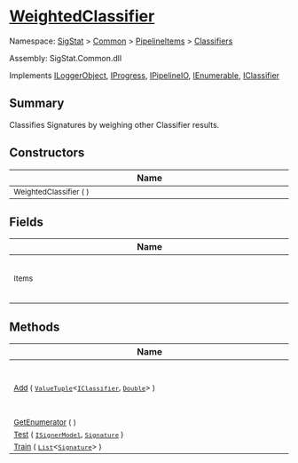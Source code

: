# [WeightedClassifier](./WeightedClassifier.md)

Namespace: [SigStat]() > [Common](./../../README.md) > [PipelineItems]() > [Classifiers](./README.md)

Assembly: SigStat.Common.dll

Implements [ILoggerObject](./../../ILoggerObject.md), [IProgress](./../../Helpers/IProgress.md), [IPipelineIO](./../../Pipeline/IPipelineIO.md), [IEnumerable](https://docs.microsoft.com/en-us/dotnet/api/System.Collections.IEnumerable), [IClassifier](./../../Pipeline/IClassifier.md)

## Summary
Classifies Signatures by weighing other Classifier results.

## Constructors

| Name | Summary | 
| --- | --- | 
| <div style="width:490px"><sub>WeightedClassifier (  )</sub></div>| <sub></sub></div>| <br>


## Fields

| Name | Summary | 
| --- | --- | 
| <div style="width:490px"><sub>Items</sub></div>| <sub>List of classifiers and belonging weights.</sub></div>| <br>


## Methods

| Name | Summary | 
| --- | --- | 
| <div style="width:490px"><sub>[Add](./Methods/WeightedClassifier-100663869.md) ( [`ValueTuple`](https://docs.microsoft.com/en-us/dotnet/api/System.ValueTuple-2)\<[`IClassifier`](./../../Pipeline/IClassifier.md), [`Double`](https://docs.microsoft.com/en-us/dotnet/api/System.Double)> )</sub></div>| <sub>Add a new classifier with given weight to the list of items.</sub></div>| <br>
| <div style="width:490px"><sub>[GetEnumerator](./Methods/WeightedClassifier-100663868.md) (  )</sub></div>| <sub></sub></div>| <br>
| <div style="width:490px"><sub>[Test](./Methods/WeightedClassifier-100663871.md) ( [`ISignerModel`](./../../Pipeline/ISignerModel.md), [`Signature`](./../../Signature.md) )</sub></div>| <sub></sub></div>| <br>
| <div style="width:490px"><sub>[Train](./Methods/WeightedClassifier-100663870.md) ( [`List`](https://docs.microsoft.com/en-us/dotnet/api/System.Collections.Generic.List-1)\<[`Signature`](./../../Signature.md)> )</sub></div>| <sub></sub></div>| <br>


